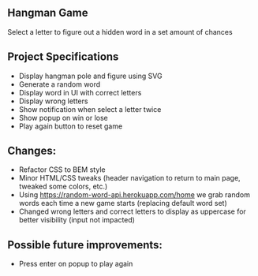 ## Hangman Game

Select a letter to figure out a hidden word in a set amount of chances

## Project Specifications

- Display hangman pole and figure using SVG
- Generate a random word
- Display word in UI with correct letters
- Display wrong letters
- Show notification when select a letter twice
- Show popup on win or lose
- Play again button to reset game

## Changes:
- Refactor CSS to BEM style
- Minor HTML/CSS tweaks (header navigation to return to main page, tweaked some colors, etc.)
- Using https://random-word-api.herokuapp.com/home we grab random words each time a new game starts (replacing default word set)
- Changed wrong letters and correct letters to display as uppercase for better visibility (input not impacted)

## Possible future improvements:
- Press enter on popup to play again
